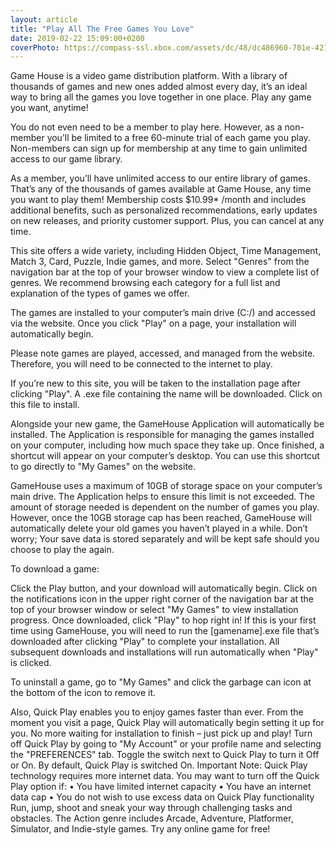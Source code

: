```yaml
---
layout: article
title: "Play All The Free Games You Love"
date: 2019-02-22 15:09:00+0200
coverPhoto: https://compass-ssl.xbox.com/assets/dc/48/dc486960-701e-421b-b145-70d04f3b85be.jpg?n=Game-Hub_Content-Placement-0_New-Releases-No-Copy_740x417_02.jpg
---
```


Game House is a video game distribution platform. With a library of thousands of games and new ones added almost every day, it’s an ideal way to bring all the games you love together in one place. Play any game you want, anytime!

You do not even need to be a member to play here. However, as a non-member you’ll be limited to a free 60-minute trial of each game you play. Non-members can sign up for membership at any time to gain unlimited access to our game library.

As a member, you’ll have unlimited access to our entire library of games. That’s any of the thousands of games available at Game House, any time you want to play them! Membership costs $10.99* /month and includes additional benefits, such as personalized recommendations, early updates on new releases, and priority customer support. Plus, you can cancel at any time.

This site offers a wide variety, including Hidden Object, Time Management, Match 3, Card, Puzzle, Indie games, and more. Select "Genres" from the navigation bar at the top of your browser window to view a complete list of genres. We recommend browsing each category for a full list and explanation of the types of games we offer.

The games are installed to your computer’s main drive (C:/) and accessed via the website. Once you click "Play" on a page, your installation will automatically begin.

Please note games are played, accessed, and managed from the website. Therefore, you will need to be connected to the internet to play.

If you’re new to this site, you will be taken to the installation page after clicking "Play". A .exe file containing the name will be downloaded. Click on this file to install.

Alongside your new game, the GameHouse Application will automatically be installed. The Application is responsible for managing the games installed on your computer, including how much space they take up. Once finished, a shortcut will appear on your computer’s desktop. You can use this shortcut to go directly to "My Games" on the website.

GameHouse uses a maximum of 10GB of storage space on your computer’s main drive. The Application helps to ensure this limit is not exceeded. The amount of storage needed is dependent on the number of games you play. However, once the 10GB storage cap has been reached, GameHouse will automatically delete your old games you haven’t played in a while. Don’t worry; Your save data is stored separately and will be kept safe should you choose to play the again.

To download a game:

Click the Play button, and your download will automatically begin.
Click on the notifications icon in the upper right corner of the navigation bar at the top of your browser window or select "My Games" to view installation progress.
Once downloaded, click "Play" to hop right in!
If this is your first time using GameHouse, you will need to run the [gamename].exe file that’s downloaded after clicking "Play" to complete your installation. All subsequent downloads and installations will run automatically when "Play" is clicked. 

To uninstall a game, go to "My Games" and click the garbage can icon at the bottom of the icon to remove it.

Also, Quick Play enables you to enjoy games faster than ever. From the moment you visit a page, Quick Play will automatically begin setting it up for you. No more waiting for installation to finish – just pick up and play!
Turn off Quick Play by going to "My Account" or your profile name and selecting the "PREFERENCES" tab. Toggle the switch next to Quick Play to turn it Off or On. By default, Quick Play is switched On.
Important Note: Quick Play technology requires more internet data. You may want to turn off the Quick Play option if:
•	You have limited internet capacity
•	You have an internet data cap
•	You do not wish to use excess data on Quick Play functionality
Run, jump, shoot and sneak your way through challenging tasks and obstacles. The Action genre includes Arcade, Adventure, Platformer, Simulator, and Indie-style games. Try any online game for free!